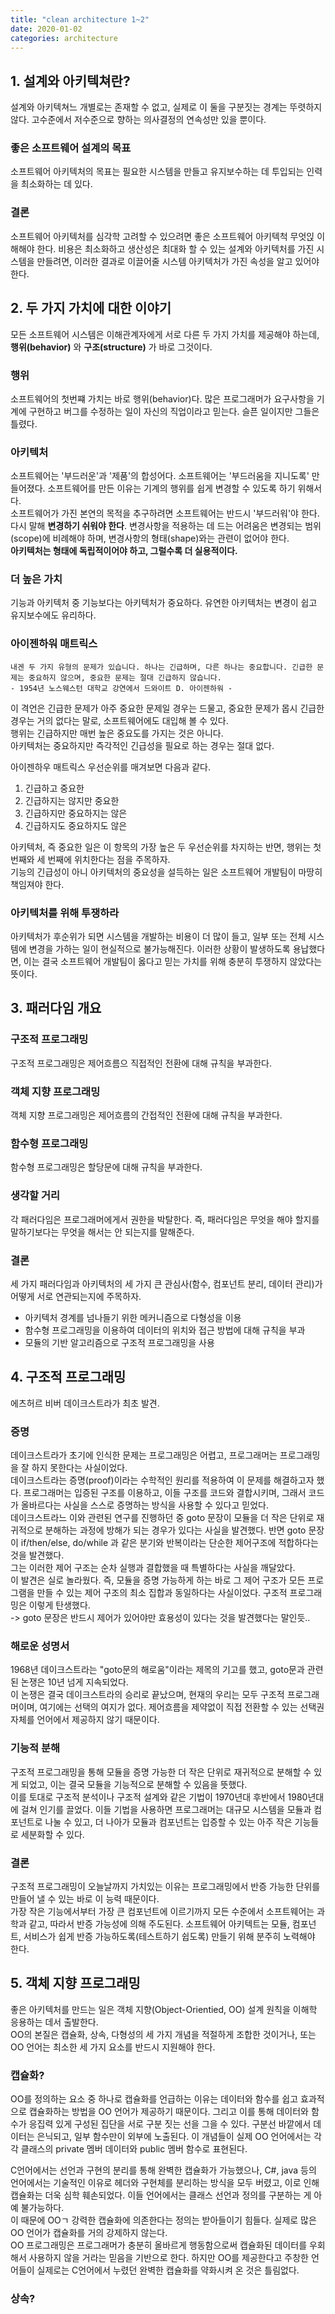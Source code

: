 ```yaml
---
title: "clean architecture 1~2"
date: 2020-01-02
categories: architecture
---
```


## 1. 설계와 아키텍쳐란?
설계와 아키텍쳐느 개별로는 존재할 수 없고, 실제로 이 둘을 구분짓는 경계는 뚜렷하지 않다. 고수준에서 저수준으로 향하는 의사결정의 연속성만 있을 뿐이다.

### 좋은 소프트웨어 설계의 목표
소프트웨어 아키텍처의 목표는 필요한 시스템을 만들고 유지보수하는 데 투입되는 인력을 최소화하는 데 있다.

### 결론
소프트웨어 아키텍처를 심각학 고려할 수 있으려면 좋은 소프트웨어 아키텍척 무엇읹 이해해야 한다. 비용은 최소화하고 생산성은 최대화 할 수 있는 설계와 아키텍처를 가진 시스템을 만들려면, 이러한 결과로 이끌어줄 시스템 아키텍처가 가진 속성을 알고 있어야 한다.

## 2. 두 가지 가치에 대한 이야기
모든 소프트웨어 시스템은 이해관계자에게 서로 다른 두 가지 가치를 제공해야 하는데, **행위(behavior)** 와 **구조(structure)** 가 바로 그것이다.

### 행위
소프트웨어의 첫번쨰 가치는 바로 행위(behavior)다. 많은 프로그래머가 요구사항을 기계에 구현하고 버그를 수정하는 일이 자신의 직업이라고 믿는다. 슬픈 일이지만 그들은 틀렸다.

### 아키텍처
소프트웨어는 '부드러운'과 '제품'의 합성어다. 소프트웨어는 '부드러움을 지니도록' 만들어졌다. 소프트웨어를 만든 이유는 기계의 행위를 쉽게 변경할 수 있도록 하기 위해서다.  
소프트웨어가 가진 본연의 목적을 추구하려면 소프트웨어는 반드시 '부드러워'야 한다. 다시 말해 **변경하기 쉬워야 한다**. 변경사항을 적용하는 데 드는 어려움은 변경되는 범위(scope)에 비례해야 하며, 변경사항의 형태(shape)와는 관련이 없어야 한다.  
**아키텍처는 형태에 독립적이어야 하고, 그럴수록 더 실용적이다.**

### 더 높은 가치
기능과 아키텍처 중 기능보다는 아키텍처가 중요하다. 유연한 아키텍처는 변경이 쉽고 유지보수에도 유리하다.

### 아이젠하워 매트릭스
```text
내겐 두 가지 유형의 문제가 있습니다. 하나는 긴급하며, 다른 하나는 중요합니다. 긴급한 문제는 중요하지 않으며, 중요한 문제는 절대 긴급하지 않습니다.
- 1954년 노스웨스턴 대학교 강연에서 드와이트 D. 아이젠하워 -
```

이 격언은 긴급한 문제가 아주 중요한 문제일 경우는 드물고, 중요한 문제가 몹시 긴급한 경우는 거의 없다는 말로, 소프트웨어에도 대입해 볼 수 있다.  
행위는 긴급하지만 매번 높은 중요도를 가지는 것은 아니다.  
아키텍처는 중요하지만 즉각적인 긴급성을 필요로 하는 경우는 절대 없다.  

아이젠하우 매트릭스 우선순위를 매겨보면 다음과 같다.
1. 긴급하고 중요한
2. 긴급하지는 않지만 중요한
3. 긴급하지만 중요하지는 않은
4. 긴급하지도 중요하지도 않은

아키텍처, 즉 중요한 일은 이 항목의 가장 높은 두 우선순위를 차지하는 반면, 행위는 첫 번째와 세 번째에 위치한다는 점을 주목하자.  
기능의 긴급성이 아니 아키텍처의 중요성을 설득하는 일은 소프트웨어 개발팀이 마땅히 책임져야 한다.

### 아키텍처를 위해 투쟁하라
아키텍처가 후순위가 되면 시스템을 개발하는 비용이 더 많이 들고, 일부 또는 전체 시스템에 변경을 가하는 일이 현실적으로 불가능해진다. 이러한 상황이 발생하도록 용납했다면, 이는 결국 소프트웨어 개발팀이 옳다고 믿는 가치를 위해 충분히 투쟁하지 않았다는 뜻이다.

## 3. 패러다임 개요
### 구조적 프로그래밍
구조적 프로그래밍은 제어흐름으 직접적인 전환에 대해 규칙을 부과한다.

### 객체 지향 프로그래밍
객체 지향 프로그래밍은 제어흐름의 간접적인 전환에 대해 규칙을 부과한다.

### 함수형 프로그래밍
함수형 프로그래밍은 할당문에 대해 규칙을 부과한다.

### 생각할 거리
각 패러다임은 프로그래머에게서 권한을 박탈한다. 즉, 패러다임은 무엇을 해야 할지를 말하기보다는 무엇을 해서는 안 되는지를 말해준다.

### 결론
세 가지 패러다임과 아키텍처의 세 가지 큰 관심사(함수, 컴포넌트 분리, 데이터 관리)가 어떻게 서로 연관되는지에 주목하자.
- 아키텍처 경계를 넘나들기 위한 메커니즘으로 다형성을 이용
- 함수형 프로그래밍을 이용하여 데이터의 위치와 접근 방법에 대해 규칙을 부과
- 모듈의 기반 알고리즘으로 구조적 프로그래밍을 사용

## 4. 구조적 프로그래밍
에츠허르 비버 데이크스트라가 최초 발견.

### 증명
데이크스트라가 초기에 인식한 문제는 프로그래밍은 어렵고, 프로그래머는 프로그래밍을 잘 하지 못한다는 사실이었다.  
데이크스트라는 증명(proof)이라는 수학적인 원리를 적용하여 이 문제를 해결하고자 했다. 프로그래머는 입증된 구조를 이용하고, 이들 구조를 코드와 결합시키며, 그래서 코드가 올바르다는 사실을 스스로 증명하는 방식을 사용할 수 있다고 믿었다.  
데이크스트라느 이와 관련된 연구를 진행하던 중 goto 문장이 모듈을 더 작은 단위로 재귀적으로 분해하는 과정에 방해가 되는 경우가 있다는 사실을 발견했다. 반면 goto 문장이 if/then/else, do/while 과 같은 분기와 반복이라는 단순한 제어구조에 적합하다는 것을 발견했다.  
그는 이러한 제어 구조는 순차 실행과 결합했을 때 특별하다는 사실을 깨달았다.  
이 발견은 실로 놀라웠다. 즉, 모듈을 증명 가능하게 하는 바로 그 제어 구조가 모든 프로그램을 만들 수 있는 제어 구조의 최소 집합과 동일하다는 사실이었다. 구조적 프로그래밍은 이렇게 탄생했다.  
-> goto 문장은 반드시 제어가 있어야만 효용성이 있다는 것을 발견했다는 말인듯..

### 해로운 성명서
1968년 데이크스트라는 "goto문의 해로움"이라는 제목의 기고를 했고, goto문과 관련된 논쟁은 10년 넘게 지속되었다.  
이 논쟁은 결국 데이크스트라의 승리로 끝났으며, 현재의 우리는 모두 구조적 프로그래머이며, 여기에는 선택의 여지가 없다. 제어흐름을 제약없이 직접 전환할 수 있는 선택권 자체를 언어에서 제공하지 않기 때문이다.

### 기능적 분해
구조적 프로그래밍을 통해 모듈을 증명 가능한 더 작은 단위로 재귀적으로 분해할 수 있게 되었고, 이는 결국 모듈을 기능적으로 분해할 수 있음을 뜻했다.  
이를 토대로 구조적 분석이나 구조적 설계와 같은 기법이 1970년대 후반에서 1980년대에 걸쳐 인기를 끌었다. 이들 기법을 사용하면 프로그래머는 대규모 시스템을 모듈과 컴포넌트로 나눌 수 있고, 더 나아가 모듈과 컴포넌트는 입증할 수 있는 아주 작은 기능들로 세분화할 수 있다.

### 결론
구조적 프로그래밍이 오늘날까지 가치있는 이유는 프로그래밍에서 반증 가능한 단위를 만들어 낼 수 있는 바로 이 능력 때문이다.  
가장 작은 기능에서부터 가장 큰 컴포넌트에 이르기까지 모든 수준에서 소프트웨어는 과학과 같고, 따라서 반증 가능성에 의해 주도된다. 소프트웨어 아키텍트는 모듈, 컴포넌트, 서비스가 쉽게 반증 가능하도록(테스트하기 쉽도록) 만들기 위해 분주히 노력해야 한다.

## 5. 객체 지향 프로그래밍
좋은 아키텍처를 만드는 일은 객체 지향(Object-Orientied, OO) 설계 원칙을 이해학 응용하는 데서 출발한다.  
OO의 본질은 캡슐화, 상속, 다형성의 세 가지 개념을 적절하게 조합한 것이거나, 또는 OO 언어는 최소한 세 가지 요소를 반드시 지원해야 한다.

### 캡슐화?
OO를 정의하는 요소 중 하나로 캡슐화를 언급하는 이유는 데이터와 함수를 쉽고 효과적으로 캡슐화하는 방법을 OO 언어가 제공하기 때문이다. 그리고 이를 통해 데이터와 함수가 응집력 있게 구성된 집단을 서로 구분 짓는 선을 그을 수 있다. 구분선 바깥에서 데이터는 은닉되고, 일부 함수만이 외부에 노출된다. 이 개념들이 실제 OO 언어에서는 각각 클래스의 private 멤버 데이터와 public 멤버 함수로 표현된다.  

C언어에서는 선언과 구현의 분리를 통해 완벽한 캡슐화가 가능했으나, C#, java 등의 언어에서는 기술적인 이유로 헤더와 구현체를 분리하는 방식을 모두 버렸고, 이로 인해 캡슐화는 더욱 심학 훼손되었다. 이들 언어에서는 클래스 선언과 정의를 구분하는 게 아예 불가능하다.  
이 때문에 OOㄱ 강력한 캡슐화에 의존한다는 정의는 받아들이기 힘들다. 실제로 많은 OO 언어가 캡슐화를 거의 강제하지 않는다.  
OO 프로그래밍은 프로그래머가 충분히 올바르게 행동함으로써 캡슐화된 데이터를 우회해서 사용하지 않을 거라는 믿음을 기반으로 한다. 하지만 OO를 제공한다고 주창한 언어들이 실제로는 C언어에서 누렸던 완벽한 캡슐화를 약화시켜 온 것은 틀림없다.

### 상속?






